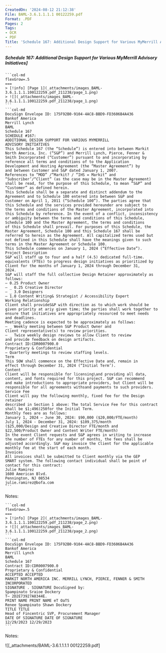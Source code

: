 ```yaml
---
CreatedOn: '2024-08-12 21:12:38'
File: BAML-3.6.1.1.1.1 00122259.pdf
Format: .PDF
Pages: 2
Tags:
- OCR
- PDF
Title: 'Schedule 167: Additional Design Support for Various MyMerrill Advisory Initiatives'
---
```


##### Schedule 167: Additional Design Support for Various MyMerrill Advisory Initiatives]

  
````col
```col-md
flexGrow=.5
===
> [!info] [Page 1](_attachments/images_BAML-3.6.1.1.1.100122259.pdf_211238/page_1.png)
> ![](_attachments/images_BAML-3.6.1.1.1.100122259.pdf_211238/page_1.png)
```  
```col-md
DocuSign Envelope ID: 175F92B0-9104-4AC8-BBD9-FD3606B4A436  
Bankof America
Merrill Lynch  
BAML
Schedule 167  
SCHEDULE #167:
ADDITIONAL DESIGN SUPPORT FOR VARIOUS MYMERRILL
ADVISORY INITIATIVES  
This Schedule 167 (the “Schedule”) is entered into between Markit
North America, Inc. (“S&P”) and Merrill Lynch, Pierce, Fenner &
Smith Incorporated (“Customer”) pursuant to and incorporating by
reference all terms and conditions of to the Application
Development and Hosting Agreement (the “Master Agreement”) by
and between Customer and S&P dated January 1, 2007.
References to “MOD” /“Markit? / “IHS = Markit” and
“Subscriber’/“Client” (as the case may be in the Master Agreement)
shall be read, for the purpose of this Schedule, to mean “S&P” and
“Customer” as defined herein.  
This Schedule shall be a separate and distinct addendum to the
Agreement and to Schedule 100 entered into between S&P and
Customer on April 1, 2011 (“Schedule 100”). The parties agree that
this Schedule and the services provided hereunder are subject to
the terms and conditions of the Master Agreement, incorporated into
this Schedule by reference. In the event of a conflict, inconsistency
or ambiguity between the terms and conditions of this Schedule,
Schedule 100 and the Master Agreement, the terms and conditions
of this Schedule shall prevail. For purposes of this Schedule, the
Master Agreement, Schedule 100 and this Schedule 167 shall be
referred to herein as the Agreement. All capitalized terms used but
not defined in this Schedule shall have the meanings given to such
terms in the Master Agreement or Schedule 100.  
This Schedule commences on January 1, 2024 (“Effective Date”).  
Project Description  
S&P will staff up to four and a half (4.5) dedicated full-time.
equivalents (FTEs) to progress design initiatives as prioritized by
Client for the months of January 1, 2024 through December 31,
2024.  
S&P will staff the full collective Design Retainer approximately as
follows:  
— 0.25 Product Owner  
— _ 0.25 Creative Director  
— _ 3.0 Designers  
— 1.0 Content Writing& Strategist / Accessibility Expert  
Working Relationship  
Client shall provideS&P with direction as to which work should be
given priority at ariy given time; the parties shall work together to
ensure that initiatives are appropriately resourced to meet needs
and deadlines.  
Meeting cadence is expected to be approximately as follows:
— _ Weekly meeting between S&P Product Owner and
Client representative(s) to review priorities.
— _ Twice weekly design reviews to allow Client to review
and provide feedback on design artifacts.  
Contract ID:CDR0007900.0
Proprietary & Confidential  
— Quarterly meetings to review staffing levels.  
Term  
This SOW shall commence on the Effective Date and, remain in
effect through December 31, 2024 (“Initial Term’).  
Content  
Client will be responsible for licensing\and providing all data,
content, and fonts required for this project. S&P can recommend
and make introductions to appropriate providers, but Client will be
responsible for all agreements withsand payments to such providers.  
Service Fee  
Client will pay the following monthly, fixed fee for the Design retainer
described in Section 1 above: The total Service Fee for this contract
shall be $1;496)250for the Initial Term.  
Monthly fees are as follows:
January 1, 2024 — June 30, 2024: $90,000 ($20,000/FTE/month)  
July 1, 2024 - December 31, 2024: $109,375/month
($25,000/Design and Creative Director FTE/month and
$22,500/Product Owner and Content Writer FTE/month)  
In the event Client requests and S&P agrees in writing to increase
the number of FTEs for any number of months, the fees shall be
adjusted accordingly. S&P may invoice the Client for the applicable
monthly fee at the start of each month.  
Invoices  
All invoices shall be submitted to Client monthly via the GEP
SMART system. The following contact individual shall be point of
contact for this contract:  
Julie Ramirez
1600 American Blvd.
Pennington, NJ 08534  
julie.ramirez@bofa.com  
```
````
Notes:    
````col
```col-md
flexGrow=.5
===
> [!info] [Page 2](_attachments/images_BAML-3.6.1.1.1.100122259.pdf_211238/page_2.png)
> ![](_attachments/images_BAML-3.6.1.1.1.100122259.pdf_211238/page_2.png)
```  
```col-md
DocuSign Envelope ID: 175F92B0-9104-4AC8-BBD9-FD3606B4A436  
Bankof America
Merrill Lynch  
BAML
Schedule 167  
Contract ID:CDR0007900.0
Proprietary & Confidential  
ACCEPTED ACCEPTED
MARKIT NORTH AMERICA INC. MERRILL LYNCH, PIERCE, FENNER & SMITH INCORPORATED
SIGNATURE . SIGNATURE DocuSigned by:
Spampinato Sraioe Dockery
T— 2D2E73927A8344E.
PRINT NAME PRINT NAME eT OaTS
Renee Spampinato Shawn Dockery
TITLE TITLE
Head of Fincentric SVP, Procurement Manager
DATE OF SIGNATURE DATE OF SIGNATURE
12/29/2023 12/29/2023  
```
````
Notes:  


![[_attachments/BAML-3.6.1.1.1.1 00122259.pdf]